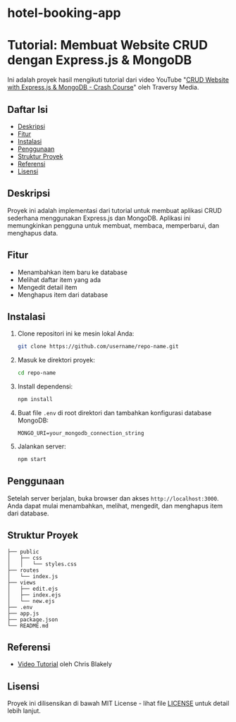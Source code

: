 # hotel-booking-app

# Tutorial: Membuat Website CRUD dengan Express.js & MongoDB

Ini adalah proyek hasil mengikuti tutorial dari video YouTube "[CRUD Website with Express.js & MongoDB - Crash Course](https://www.youtube.com/watch?v=YdBy9-0pER4&t=137s)" oleh Traversy Media.

## Daftar Isi

- [Deskripsi](#deskripsi)
- [Fitur](#fitur)
- [Instalasi](#instalasi)
- [Penggunaan](#penggunaan)
- [Struktur Proyek](#struktur-proyek)
- [Referensi](#referensi)
- [Lisensi](#lisensi)

## Deskripsi

Proyek ini adalah implementasi dari tutorial untuk membuat aplikasi CRUD sederhana menggunakan Express.js dan MongoDB. Aplikasi ini memungkinkan pengguna untuk membuat, membaca, memperbarui, dan menghapus data.

## Fitur

- Menambahkan item baru ke database
- Melihat daftar item yang ada
- Mengedit detail item
- Menghapus item dari database

## Instalasi

1. Clone repositori ini ke mesin lokal Anda:
    ```sh
    git clone https://github.com/username/repo-name.git
    ```

2. Masuk ke direktori proyek:
    ```sh
    cd repo-name
    ```

3. Install dependensi:
    ```sh
    npm install
    ```

4. Buat file `.env` di root direktori dan tambahkan konfigurasi database MongoDB:
    ```env
    MONGO_URI=your_mongodb_connection_string
    ```

5. Jalankan server:
    ```sh
    npm start
    ```

## Penggunaan

Setelah server berjalan, buka browser dan akses `http://localhost:3000`. Anda dapat mulai menambahkan, melihat, mengedit, dan menghapus item dari database.

## Struktur Proyek
```
├── public
│   ├── css
│   │   └── styles.css
├── routes
│   └── index.js
├── views
│   ├── edit.ejs
│   ├── index.ejs
│   └── new.ejs
├── .env
├── app.js
├── package.json
└── README.md
```
## Referensi

- [Video Tutorial](https://www.youtube.com/watch?v=YdBy9-0pER4&t=137s) oleh Chris Blakely

## Lisensi

Proyek ini dilisensikan di bawah MIT License - lihat file [LICENSE](LICENSE) untuk detail lebih lanjut.
